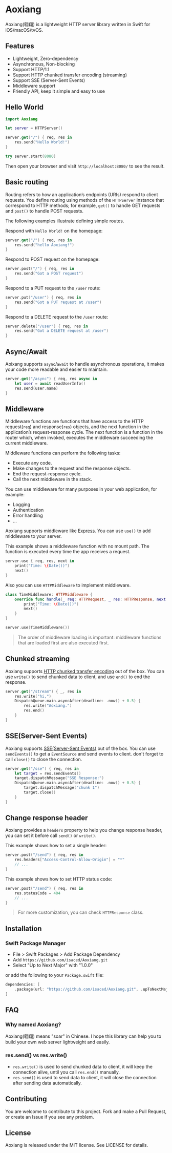 # Aoxiang
Aoxiang(翱翔) is a lightweight HTTP server library written in Swift for iOS/macOS/tvOS.

## Features

- Lightweight, Zero-dependency
- Asynchronous, Non-blocking
- Support HTTP/1.1
- Support HTTP chunked transfer encoding (streaming)
- Support SSE (Server-Sent Events)
- Middleware support
- Friendly API, keep it simple and easy to use

## Hello World

```swift
import Aoxiang

let server = HTTPServer()

server.get("/") { req, res in
    res.send("Hello World!")
}

try server.start(8080)
```

Then open your browser and visit `http://localhost:8080/` to see the result.

## Basic routing

Routing refers to how an application’s endpoints (URIs) respond to client requests. You define routing using methods of the `HTTPServer` instance that correspond to HTTP methods; for example, `get()` to handle GET requests and `post()` to handle POST requests.

The following examples illustrate defining simple routes.

Respond with `Hello World!` on the homepage:

```swift
server.get("/") { req, res in
    res.send("hello Aoxiang!")
}
```

Respond to POST request on the homepage:

```swift
server.post("/") { req, res in
    res.send("Got a POST request")
}
```

Respond to a PUT request to the `/user` route:

```swift
server.put("/user") { req, res in
    res.send("Got a PUT request at /user")
}
```

Respond to a DELETE request to the `/user` route:

```swift
server.delete("/user") { req, res in
    res.send("Got a DELETE request at /user")
}
```

## Async/Await

Aoixang supports `async`/`await` to handle asynchronous operations, it makes your code more readable and easier to maintain.

```swift
server.get("/async") { req, res async in
    let user = await readUserInfo()
    res.send(user.name)
}
```

## Middleware

Middleware functions are functions that have access to the HTTP request(`req`) and response(`res`) objects, and the next function in the application’s request-response cycle. The next function is a function in the router which, when invoked, executes the middleware succeeding the current middleware.

Middleware functions can perform the following tasks:

- Execute any code.
- Make changes to the request and the response objects.
- End the request-response cycle.
- Call the next middleware in the stack.

You can use middleware for many purposes in your web application, for example:

- Logging
- Authentication
- Error handling
- ...

Aoxiang supports middleware like [Express](https://expressjs.com/). You can use `use()` to add middleware to your server.

This example shows a middleware function with no mount path. The function is executed every time the app receives a request.

```swift
server.use { req, res, next in
    print("Time: \(Date())")
    next()
}
```

Also you can use `HTTPMiddleware` to implement middleware.

```swift
class TimeMiddleware: HTTPMiddleware {
    override func handle(_ req: HTTPRequest, _ res: HTTPResponse, next: @escaping () -> Void) {
        print("Time: \(Date())")
        next()
    }
}

server.use(TimeMiddleware())
```

> The order of middleware loading is important: middleware functions that are loaded first are also executed first.

## Chunked streaming

Aoxiang supports [HTTP chunked transfer encoding](https://en.wikipedia.org/wiki/Chunked_transfer_encoding) out of the box. You can use `write()` to send chunked data to client, and use `end()` to end the response.

```swift
server.get("/stream") { _, res in
    res.write("hi,")
    DispatchQueue.main.asyncAfter(deadline: .now() + 0.5) {
        res.write("Aoxiang.")
        res.end()
    }
}
```

## SSE(Server-Sent Events)

Aoxiang supports [SSE(Server-Sent Events)](https://html.spec.whatwg.org/multipage/server-sent-events.html#server-sent-events) out of the box. You can use `sendEvents()` to get a `EventSource` and send events to client. don't forget to call `close()` to close the connection.

```swift
server.get("/sse") { req, res in
    let target = res.sendEvents()
    target.dispatchMessage("SSE Response:")
    DispatchQueue.main.asyncAfter(deadline: .now() + 0.5) {
        target.dispatchMessage("chunk 1")
        target.close()
    }
}
```

## Change response header

Aoxiang provides a `headers` property to help you change response header, you can set it before call `send()` or `write()`.

This example shows how to set a single header:

```swift
server.post("/send") { req, res in
    res.headers["Access-Control-Allow-Origin"] = "*"
    // ...
}
```

This example shows how to set HTTP status code:

```swift
server.post("/send") { req, res in
    res.statusCode = 404
    // ...
}
```

> For more customization, you can check `HTTPResponse` class.

## Installation

### Swift Package Manager

- File > Swift Packages > Add Package Dependency
- Add `https://github.com/isaced/Aoxiang.git`
- Select "Up to Next Major" with "1.0.0"

or add the following to your `Package.swift` file:

```swift
dependencies: [
    .package(url: "https://github.com/isaced/Aoxiang.git", .upToNextMajor(from: "1.0.0"))
]
```

## FAQ

### Why named Aoxiang?

Aoxiang(翱翔) means "soar" in Chinese. I hope this library can help you to build your own web server lightweight and easily.

### res.send() vs res.write()

- `res.write()` is used to send chunked data to client, it will keep the connection alive, until you call `res.end()` manually.
- `res.send()` is used to send data to client, it will close the connection after sending data automatically.

## Contributing

You are welcome to contribute to this project. Fork and make a Pull Request, or create an Issue if you see any problem.

## License

Aoxiang is released under the MIT license. See LICENSE for details.